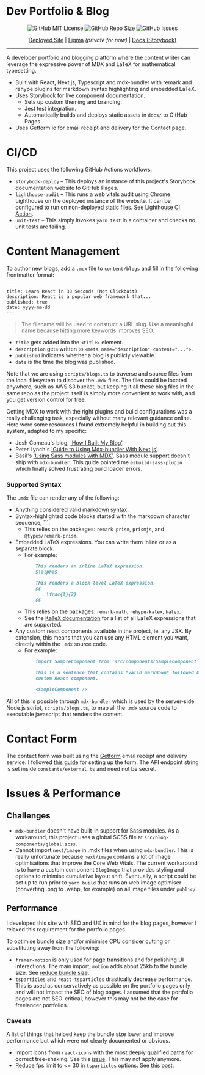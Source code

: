 # Dev Portfolio & Blog

<p align="center">
    <img src="https://img.shields.io/github/license/Tymotex/timz.dev" alt="GitHub MIT License" >
    <img src="https://img.shields.io/github/repo-size/Tymotex/timz.dev" alt="GitHub Repo Size" >
    <img src="https://img.shields.io/github/issues/Tymotex/timz.dev" alt="GitHub Issues" >
</p>

<p align="center">
    <a href="https://timz.dev">Deployed Site</a> |
    <a href="https://www.figma.com/file/kSDFLWSycGG4lXjn0seVv3/timz.dev-Blog-Design?node-id=0%3A1">Figma</a> <em>(private for now)</em> | 
    <a href="https://tymotex.github.io/timz.dev/">Docs (Storybook)</a>
</p>
 
---

A developer portfolio and blogging platform where the content writer can
leverage the expressive power of MDX and LaTeX for mathematical typesetting.

- Built with React, Next.js, Typescript and mdx-bundler with remark and rehype
  plugins for markdown syntax highlighting and embedded LaTeX.
- Uses Storybook for live component documentation.
    - Sets up custom theming and branding.
    - Jest test integration.
    - Automatically builds and deploys static assets in `docs/` to GitHub Pages.
- Uses Getform.io for email receipt and delivery for the Contact page.

# CI/CD

This project uses the following GitHub Actions workflows:
- `storybook-deploy` &ndash; This deploys an instance of this project's Storybook documentation website
    to GitHub Pages.
- `lighthouse-audit` &ndash; This runs a web vitals audit using Chrome Lighthouse on the deployed
    instance of the website. It can be configured to run on non-deployed static
    files. See [Lighthouse CI Action](https://github.com/marketplace/actions/lighthouse-ci-action).
- `unit-test` &ndash; This simply invokes `yarn test` in a container and checks no unit tests are
    failing.

# Content Management

To author new blogs, add a `.mdx` file to `content/blogs` and fill in the
following frontmatter format:

```
---
title: Learn React in 30 Seconds (Not Clickbait)
description: React is a popular web framework that...
published: true
date: yyyy-mm-dd
---
```
> The filename will be used to construct a URL slug. Use a meaningful name
  because hitting more keywords improves SEO.
- `title` gets added into the `<title>` element.
- `description` gets written to `<meta name="description" content="...">`.
- `published` indicates whether a blog is publicly viewable.
- `date` is the time the blog was published.

Note that we are using `scripts/blogs.ts` to traverse and source files from the
local filesystem to discover the `.mdx` files. The files could be located
anywhere, such as AWS S3 bucket, but keeping it all these blog files in the
same repo as the project itself is simply more convenient to work with, and you
get version control for free.

Getting MDX to work with the right plugins and build configurations was a really
challenging task, especially without many relevant guidance online. Here were
some resources I found extremely helpful in building out this system, adapted to
my specific: 
- Josh Comeau's blog, ['How I Built My Blog'](https://www.joshwcomeau.com/blog/how-i-built-my-blog/).
- Peter Lynch's ['Guide to Using Mdx-bundler With Next.js'](https://www.peterlunch.com/blog/mdx-bundler-beginners).
- Basil's ['Using Sass modules with MDX'](https://www.qbasil.dev/blog/mdx-w-scss).
  Sass module support doesn't ship with `mdx-bundler`. This guide pointed me
  `esbuild-sass-plugin` which finally solved frustrating build loader errors.

### Supported Syntax

The `.mdx` file can render any of the following:
* Anything considered valid [markdown syntax](https://www.markdownguide.org/cheat-sheet/).
* Syntax-highlighted code blocks started with the markdown character sequence, ```.
    - This relies on the packages: `remark-prism`, `prismjs`, and `@types/remark-prism`.
* Embedded LaTeX expressions. You can write them inline or as a separate block.
    - For example:
        ```md
            This renders an inline LaTeX expression.
            $\alpha$  

            This renders a block-level LaTeX expression.
            $$
                \frac{1}{2}
            $$
        ```
    - This relies on the packages: `remark-math`, `rehype-katex`, `katex`.
    - See the [KaTeX documentation](https://katex.org/docs/supported.html) for a
      list of all LaTeX expressions that are supported.
* Any custom react components available in the project, ie. any JSX. By
  extension, this means that you can use any HTML element you want, directly
  within the `.mdx` source code.
    - For example:
        ```md
            import SampleComponent from 'src/components/SampleComponent';

            This is a sentence that contains *valid markdown* followed by a 
            custom React component.

            <SampleComponent />
        ```
All of this is possible through `mdx-bundler` which is used by the server-side
Node.js script, `scripts/blogs.ts`, to map all the `.mdx` source code to
executable javascript that renders the content.

# Contact Form

The contact form was built using the [Getform](https://getform.io/) email receipt and delivery service.
I followed [this guide](https://blog.getform.io/building-nextjs-forms-using-getform/) for setting up the form.
The API endpoint string is set inside `constants/external.ts` and need not be secret.

# Issues & Performance

## Challenges

- `mdx-bundler` doesn't have built-in support for Sass modules. As a workaround,
  this project uses a global SCSS file at `src/blog-components/global.scss`.
- Cannot import `next/image` in .mdx files when using `mdx-bundler`. This is 
  really unfortunate because `next/image` contains a lot of image optimisations
  that improve the Core Web Vitals. The current workaround is to have a custom
  component `BlogImage` that provides styling and options to minimise cumulative
  layout shift. Eventually, a script could be set up to run prior to
  `yarn build` that runs an web image optimiser (converting .png to .webp, for
  example) on all image files under `public/`.

## Performance
I developed this site with SEO and UX in mind for the blog pages, however I
relaxed this requirement for the portfolio pages.

To optimise bundle size and/or minimise CPU consider cutting or substituting
away from the following:
- `framer-motion` is only used for page transitions and for polishing UI
  interactions. The main import, `motion` adds about 25kb to the bundle size.
  See [reduce bundle size](https://www.framer.com/docs/guide-reduce-bundle-size/).
- `tsparticles` and `react-tsparticles` drastically decrease performance. This
  is used as conservatively as possible on the portfolio pages only and will
  not impact the SEO of blog pages. I assumed that the portfolio pages are not
  SEO-critical, however this may not be the case for freelancer portfolios.

### Caveats
A list of things that helped keep the bundle size lower and improve performance
but which were not clearly documented or obvious.

- Import icons from `react-icons` with the most deeply qualified paths for correct tree-shaking. See this [issue](https://github.com/react-icons/react-icons/issues/154). This may not apply anymore.
- Reduce fps limit to <= 30 in `tsparticles` options. See this [post](https://stackoverflow.com/questions/59268732/optimise-particles-js-background-to-avoid-high-cpu-usage).
